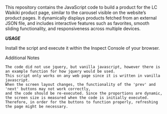 This repository contains the JavaScript code to build a product for the LC Waikiki product page, similar to the carousel visible on the website’s product pages.
It dynamically displays products fetched from an external JSON file, and includes interactive features such as favorites, smooth sliding functionality, and responsiveness across multiple devices.

***USAGE***

Install the script and execute it within the Inspect Console of your browser.

Additional Notes

    The code did not use jquery, but vanilla javascript, however there is an example function for how jquery would be used.
    This script only works on any web page since it is written in vanilla javascript.
    When the screen layout changes, the functionality of the 'prev' and 'next' buttons may not work correctly, 
    and the code should be re-executed. Since the proportions are dynamic, the screen size is measured when the code is initially executed. 
    Therefore, in order for the buttons to function properly, refreshing the page might be necessary.
